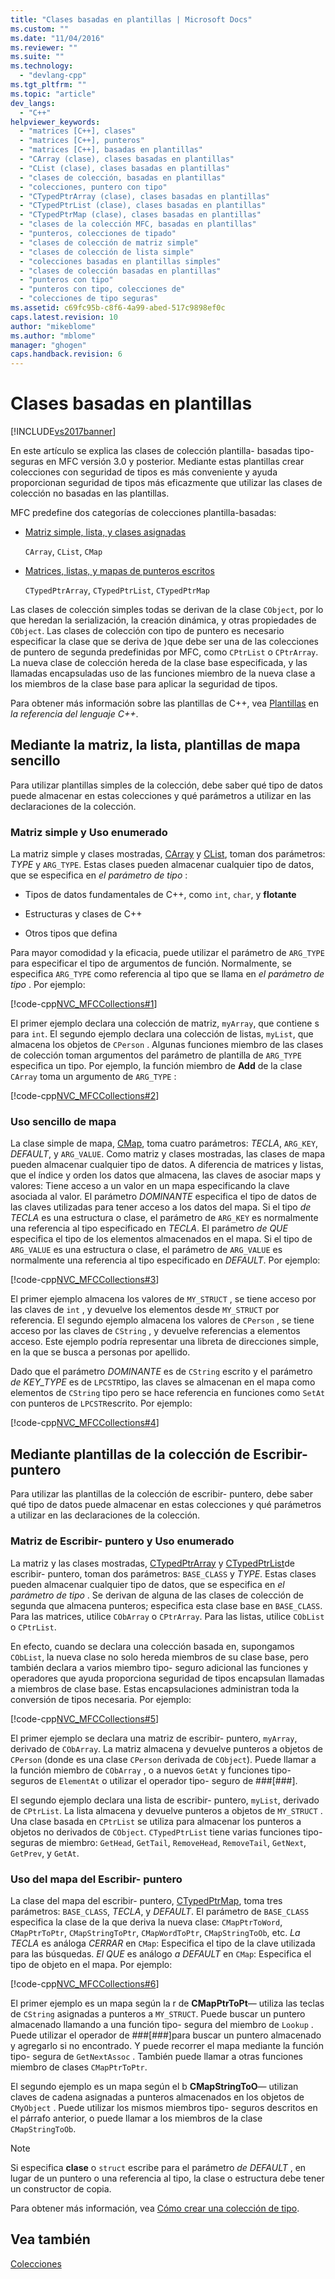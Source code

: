 ```yaml
---
title: "Clases basadas en plantillas | Microsoft Docs"
ms.custom: ""
ms.date: "11/04/2016"
ms.reviewer: ""
ms.suite: ""
ms.technology: 
  - "devlang-cpp"
ms.tgt_pltfrm: ""
ms.topic: "article"
dev_langs: 
  - "C++"
helpviewer_keywords: 
  - "matrices [C++], clases"
  - "matrices [C++], punteros"
  - "matrices [C++], basadas en plantillas"
  - "CArray (clase), clases basadas en plantillas"
  - "CList (clase), clases basadas en plantillas"
  - "clases de colección, basadas en plantillas"
  - "colecciones, puntero con tipo"
  - "CTypedPtrArray (clase), clases basadas en plantillas"
  - "CTypedPtrList (clase), clases basadas en plantillas"
  - "CTypedPtrMap (clase), clases basadas en plantillas"
  - "clases de la colección MFC, basadas en plantillas"
  - "punteros, colecciones de tipado"
  - "clases de colección de matriz simple"
  - "clases de colección de lista simple"
  - "colecciones basadas en plantillas simples"
  - "clases de colección basadas en plantillas"
  - "punteros con tipo"
  - "punteros con tipo, colecciones de"
  - "colecciones de tipo seguras"
ms.assetid: c69fc95b-c8f6-4a99-abed-517c9898ef0c
caps.latest.revision: 10
author: "mikeblome"
ms.author: "mblome"
manager: "ghogen"
caps.handback.revision: 6
---
```

# Clases basadas en plantillas
[!INCLUDE[vs2017banner](../assembler/inline/includes/vs2017banner.md)]

En este artículo se explica las clases de colección plantilla\- basadas tipo\- seguras en MFC versión 3.0 y posterior.  Mediante estas plantillas crear colecciones con seguridad de tipos es más conveniente y ayuda proporcionan seguridad de tipos más eficazmente que utilizar las clases de colección no basadas en las plantillas.  
  
 MFC predefine dos categorías de colecciones plantilla\-basadas:  
  
-   [Matriz simple, lista, y clases asignadas](#_core_using_simple_array.2c_.list.2c_.and_map_templates)  
  
     `CArray`, `CList`, `CMap`  
  
-   [Matrices, listas, y mapas de punteros escritos](#_core_using_typed.2d.pointer_collection_templates)  
  
     `CTypedPtrArray`, `CTypedPtrList`, `CTypedPtrMap`  
  
 Las clases de colección simples todas se derivan de la clase `CObject`, por lo que heredan la serialización, la creación dinámica, y otras propiedades de `CObject`.  Las clases de colección con tipo de puntero es necesario especificar la clase que se deriva de \)que debe ser una de las colecciones de puntero de segunda predefinidas por MFC, como `CPtrList` o `CPtrArray`.  La nueva clase de colección hereda de la clase base especificada, y las llamadas encapsuladas uso de las funciones miembro de la nueva clase a los miembros de la clase base para aplicar la seguridad de tipos.  
  
 Para obtener más información sobre las plantillas de C\+\+, vea [Plantillas](../cpp/templates-cpp.md) en *la referencia del lenguaje C\+\+*.  
  
##  <a name="_core_using_simple_array.2c_.list.2c_.and_map_templates"></a> Mediante la matriz, la lista, plantillas de mapa sencillo  
 Para utilizar plantillas simples de la colección, debe saber qué tipo de datos puede almacenar en estas colecciones y qué parámetros a utilizar en las declaraciones de la colección.  
  
###  <a name="_core_simple_array_and_list_usage"></a> Matriz simple y Uso enumerado  
 La matriz simple y clases mostradas, [CArray](../mfc/reference/carray-class.md) y [CList](../mfc/reference/clist-class.md), toman dos parámetros: *TYPE* y `ARG_TYPE`.  Estas clases pueden almacenar cualquier tipo de datos, que se especifica en *el parámetro de tipo* :  
  
-   Tipos de datos fundamentales de C\+\+, como `int`, `char`, y **flotante**  
  
-   Estructuras y clases de C\+\+  
  
-   Otros tipos que defina  
  
 Para mayor comodidad y la eficacia, puede utilizar el parámetro de `ARG_TYPE` para especificar el tipo de argumentos de función.  Normalmente, se especifica `ARG_TYPE` como referencia al tipo que se llama en *el parámetro de tipo* .  Por ejemplo:  
  
 [!code-cpp[NVC_MFCCollections#1](../mfc/codesnippet/CPP/template-based-classes_1.cpp)]  
  
 El primer ejemplo declara una colección de matriz, `myArray`, que contiene s para `int`.  El segundo ejemplo declara una colección de listas, `myList`, que almacena los objetos de `CPerson` .  Algunas funciones miembro de las clases de colección toman argumentos del parámetro de plantilla de `ARG_TYPE` especifica un tipo.  Por ejemplo, la función miembro de **Add** de la clase `CArray` toma un argumento de `ARG_TYPE` :  
  
 [!code-cpp[NVC_MFCCollections#2](../mfc/codesnippet/CPP/template-based-classes_2.cpp)]  
  
###  <a name="_core_simple_map_usage"></a> Uso sencillo de mapa  
 La clase simple de mapa, [CMap](../mfc/reference/cmap-class.md), toma cuatro parámetros: *TECLA*, `ARG_KEY`, *DEFAULT*, y `ARG_VALUE`.  Como matriz y clases mostradas, las clases de mapa pueden almacenar cualquier tipo de datos.  A diferencia de matrices y listas, que el índice y orden los datos que almacena, las claves de asociar maps y valores: Tiene acceso a un valor en un mapa especificando la clave asociada al valor.  El parámetro *DOMINANTE* especifica el tipo de datos de las claves utilizadas para tener acceso a los datos del mapa.  Si el tipo *de TECLA* es una estructura o clase, el parámetro de `ARG_KEY` es normalmente una referencia al tipo especificado en *TECLA*.  El parámetro *de QUE* especifica el tipo de los elementos almacenados en el mapa.  Si el tipo de `ARG_VALUE` es una estructura o clase, el parámetro de `ARG_VALUE` es normalmente una referencia al tipo especificado en *DEFAULT*.  Por ejemplo:  
  
 [!code-cpp[NVC_MFCCollections#3](../mfc/codesnippet/CPP/template-based-classes_3.cpp)]  
  
 El primer ejemplo almacena los valores de `MY_STRUCT` , se tiene acceso por las claves de `int` , y devuelve los elementos desde `MY_STRUCT` por referencia.  El segundo ejemplo almacena los valores de `CPerson` , se tiene acceso por las claves de `CString` , y devuelve referencias a elementos acceso.  Este ejemplo podría representar una libreta de direcciones simple, en la que se busca a personas por apellido.  
  
 Dado que el parámetro *DOMINANTE* es de `CString` escrito y el parámetro *de KEY\_TYPE* es de `LPCSTR`tipo, las claves se almacenan en el mapa como elementos de `CString` tipo pero se hace referencia en funciones como `SetAt` con punteros de `LPCSTR`escrito.  Por ejemplo:  
  
 [!code-cpp[NVC_MFCCollections#4](../mfc/codesnippet/CPP/template-based-classes_4.cpp)]  
  
##  <a name="_core_using_typed.2d.pointer_collection_templates"></a> Mediante plantillas de la colección de Escribir\- puntero  
 Para utilizar las plantillas de la colección de escribir\- puntero, debe saber qué tipo de datos puede almacenar en estas colecciones y qué parámetros a utilizar en las declaraciones de la colección.  
  
###  <a name="_core_typed.2d.pointer_array_and_list_usage"></a> Matriz de Escribir\- puntero y Uso enumerado  
 La matriz y las clases mostradas, [CTypedPtrArray](../mfc/reference/ctypedptrarray-class.md) y [CTypedPtrList](../mfc/reference/ctypedptrlist-class.md)de escribir\- puntero, toman dos parámetros: `BASE_CLASS` y *TYPE*.  Estas clases pueden almacenar cualquier tipo de datos, que se especifica en *el parámetro de tipo* .  Se derivan de alguna de las clases de colección de segunda que almacena punteros; especifica esta clase base en `BASE_CLASS`.  Para las matrices, utilice `CObArray` o `CPtrArray`.  Para las listas, utilice `CObList` o `CPtrList`.  
  
 En efecto, cuando se declara una colección basada en, supongamos `CObList`, la nueva clase no solo hereda miembros de su clase base, pero también declara a varios miembro tipo\- seguro adicional las funciones y operadores que ayuda proporciona seguridad de tipos encapsulan llamadas a miembros de clase base.  Estas encapsulaciones administran toda la conversión de tipos necesaria.  Por ejemplo:  
  
 [!code-cpp[NVC_MFCCollections#5](../mfc/codesnippet/CPP/template-based-classes_5.cpp)]  
  
 El primer ejemplo se declara una matriz de escribir\- puntero, `myArray`, derivado de `CObArray`.  La matriz almacena y devuelve punteros a objetos de `CPerson` \(donde es una clase `CPerson` derivada de `CObject`\).  Puede llamar a la función miembro de `CObArray` , o a nuevos `GetAt` y funciones tipo\- seguros de `ElementAt` o utilizar el operador tipo\- seguro de \#\#\#\[\#\#\#\].  
  
 El segundo ejemplo declara una lista de escribir\- puntero, `myList`, derivado de `CPtrList`.  La lista almacena y devuelve punteros a objetos de `MY_STRUCT` .  Una clase basada en `CPtrList` se utiliza para almacenar los punteros a objetos no derivados de `CObject`.  `CTypedPtrList` tiene varias funciones tipo\- seguras de miembro: `GetHead`, `GetTail`, `RemoveHead`, `RemoveTail`, `GetNext`, `GetPrev`, y `GetAt`.  
  
###  <a name="_core_typed.2d.pointer_map_usage"></a> Uso del mapa del Escribir\- puntero  
 La clase del mapa del escribir\- puntero, [CTypedPtrMap](../mfc/reference/ctypedptrmap-class.md), toma tres parámetros: `BASE_CLASS`, *TECLA*, y *DEFAULT*.  El parámetro de `BASE_CLASS` especifica la clase de la que deriva la nueva clase: `CMapPtrToWord`, `CMapPtrToPtr`, `CMapStringToPtr`, `CMapWordToPtr`, `CMapStringToOb`, etc.  *La TECLA* es análoga *CERRAR* en `CMap`: Especifica el tipo de la clave utilizada para las búsquedas.  *El QUE* es análogo *a DEFAULT* en `CMap`: Especifica el tipo de objeto en el mapa.  Por ejemplo:  
  
 [!code-cpp[NVC_MFCCollections#6](../mfc/codesnippet/CPP/template-based-classes_6.cpp)]  
  
 El primer ejemplo es un mapa según la r de **CMapPtrToPt**— utiliza las teclas de `CString` asignadas a punteros a `MY_STRUCT`.  Puede buscar un puntero almacenado llamando a una función tipo\- segura del miembro de `Lookup` .  Puede utilizar el operador de \#\#\#\[\#\#\#\]para buscar un puntero almacenado y agregarlo si no encontrado.  Y puede recorrer el mapa mediante la función tipo\- segura de `GetNextAssoc` .  También puede llamar a otras funciones miembro de clases `CMapPtrToPtr`.  
  
 El segundo ejemplo es un mapa según el b **CMapStringToO**— utilizan claves de cadena asignadas a punteros almacenados en los objetos de `CMyObject` .  Puede utilizar los mismos miembros tipo\- seguros descritos en el párrafo anterior, o puede llamar a los miembros de la clase `CMapStringToOb`.  
  
> [!NOTE]
>  Si especifica **clase** o `struct` escribe para el parámetro *de DEFAULT* , en lugar de un puntero o una referencia al tipo, la clase o estructura debe tener un constructor de copia.  
  
 Para obtener más información, vea [Cómo crear una colección de tipo](../mfc/how-to-make-a-type-safe-collection.md).  
  
## Vea también  
 [Colecciones](../mfc/collections.md)